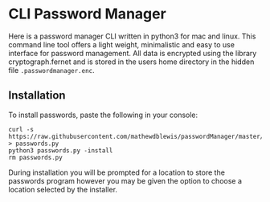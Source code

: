 CLI Password Manager
====================

Here is a password manager CLI written in python3 for mac and linux.
This command line tool offers a light weight, minimalistic
and easy to use interface for password management.
All data is encrypted using the library cryptograph.fernet and is stored
in the users home directory in the hidden file `.passwordmanager.enc`.


Installation
--------------------
To install passwords, paste the following in your console:

    curl -s https://raw.githubusercontent.com/mathewdblewis/passwordManager/master/passwords.py > passwords.py
    python3 passwords.py -install
    rm passwords.py
    
During installation you will be prompted for a location to store the passwords program
however you may be given the option to choose a location selected by the installer.

